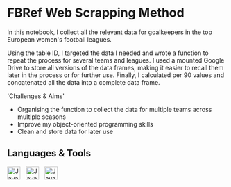 # FBRef Web Scrapping Method

In this notebook, I collect all the relevant data for goalkeepers in the top European women's football leagues. 

Using the table ID, I targeted the data I needed and wrote a function to repeat the process for several teams and leagues. I used a mounted Google Drive to store all versions of the data frames, making it easier to recall them later in the process or for further use. Finally, I calculated per 90 values and concatenated all the data into a complete data frame. 

'Challenges & Aims'
- Organising the function to collect the data for multiple teams across multiple seasons
- Improve my object-oriented programming skills
- Clean and store data for later use

## Languages & Tools

<img align="left" alt="JavaScript" width="30px" style="padding-right:10px;" src="https://cdn.jsdelivr.net/gh/devicons/devicon/icons/python/python-plain.svg" />
<img align="left" alt="JavaScript" width="30px" style="padding-right:10px;" src="https://cdn.jsdelivr.net/gh/devicons/devicon@latest/icons/numpy/numpy-original.svg" />
<img align="left" alt="JavaScript" width="30px" style="padding-right:10px;" src="https://cdn.jsdelivr.net/gh/devicons/devicon@latest/icons/pandas/pandas-original-wordmark.svg" />
<br />
